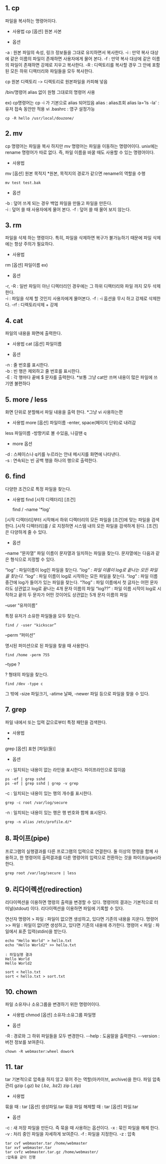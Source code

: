 ## 1. cp
파일을 복사하는 명령어이다.

- 사용법
cp [옵션] 원본 사본

- 옵션

-a : 원본 파일의 속성, 링크 정보들을 그대로 유지하면서 복사한다.
-i : 만약 복사 대상에 같은 이름의 파일이 존재하면 사용자에게 물어 본다.
-f : 만약 복사 대상에 같은 이름의 파일이 존재하면 강제로 지우고 복사한다.
-R : 디렉토리를 복사할 경우 그 안에 포함된 모든 하위 디렉터리와 파일들을 모두 복사한다.

cp 원본 디렉토리  -> 디렉토리로 원본파일을 카피해 넣음

/bin/명령어 alias 없이 원형 그대로의 명령어 사용

ex) cp명령어는 cp -i 가 기본으로 alias 되어있음
alias    : alias조회
alias la='ls -la'   : 유저 접속 동안만 적용
vi .bashrc    : 영구 설정가능

	cp -R hello /usr/local/douzone/


## 2. mv
cp 명령어는  파일을 복사 하지만 mv 명령어는 파일을 이동하는 명령어이다.
unix에는 rename 명령어가 따로 없다. 즉, 파일 이름을 바꿀 때도 사용할 수 있는 명령어이다.

- 사용법
 
mv [옵션] 원본 목적지
*원본, 목적지의 경로가 같으면 rename의 역할을 수행 

	mv test test.bak

- 옵션

-b : 덮어 쓰게 되는 경우 백업 파일을 만들고 파일을 만든다.  
-i : 덮어 쓸 때 사용자에게 물어 본다.
-f : 덮어 쓸 때 물어 보지 않는다.


## 3. rm
파일을 삭제 하는 명령이다.
특히, 파일을 삭제하면 복구가 불가능하기 때문에 파일 삭제에는 항상 주의가 필요하다.

- 사용법

rm [옵션] 파일이름 ex) 

- 옵션

-r, -R : 일반 파일이 아닌 디렉터리인 경우에는 그 하위 디렉터리와 파일 까지 모두 삭제 한다.  
-i : 파일을 삭제 할 것인지 사용자에게 물어본다.
-f : -i 옵션을 무시 하고 강제로 삭제한다.
-rf : 디렉토리삭제 + 강제

## 4. cat
파일의 내용을 화면에 출력한다.

- 사용법
cat [옵션] 파일이름

- 옵션

-n : 줄 번호를 표시한다.  
-b : 빈 행은 제외하고 줄 번호를 표시한다.  
-E : 각 행마다 끝에 $ 문자를 출력한다.
*보통 그냥 cat만 쓰며 내용이 많은 파일에 쓰기엔 불편하다

## 5. more / less 
화면 단위로 분할해서 파일 내용을 출력 한다.
*그냥 vi 사용하는편

- 사용법
more [옵션] 파일이름
-enter, space(페이지 단위)로 내려감

less 파일이름
-방향키로 볼 수있음, 나갈땐 q 

- more 옵션

-d : 스페이스나 q키를 누르라는 안내 메시지를 화면에 나타낸다.  
-s : 연속되는 빈 공백 행을 하나의 행으로 출력한다.


## 6. find
다양한 조건으로 특정 파일을 찾는다.

- 사용법
find [시작 디렉터리] [조건]
	
	find / -name '*log'
	
[시작 디렉터리]부터 시작해서 하위 디렉터리의 모든 파일을 [조건]에 맞는 파일을 검색한다.
[시작 디렉터리]를 / 로 지정하면 시스템 내의 모든 파일을 검색하게 된다.
[조건]은 다양하게 줄 수 있다.

- 옵션 

–name “문자열”
파일 이름이 문자열과 일치하는 파일을 찾는다. 문자열에는 다음과 같은 형식으로 지정할 수 있다.

“log” : 파일이름이 log인 파일을 찾는다.
“*log” : 파일 이름이 log로 끝나는 모든 파일을 찾는다.
“log*” : 파일 이름이 log로 시작하는 모든 파일을 찾는다.
“*log*” : 파일 이름 중간에 log가 들어가 있는 파일을 찾는다.
“?log” : 파일 이름에서 첫 글자는 어떤 문자라도 상관없고 log로 끝나는 4개 문자 이름의 파일
“log??” : 파일 이름 시작이 log로 시작하고 끝의 두 문자가 어떤 것이어도 상관없는 5개 문자 이름의 파일

–user “유저이름”

특정 유저가 소유한 파일들을 모두 찾는다.
	
	find / -user "kickscar”
		
–perm “퍼미션”

명시된 퍼미션으로 된 파일을 찾을 때 사용한다.
	
	find /home -perm 755
	
–type ?

? 형태의 파일을 찾는다.
	
	find /dev -type c
	
그 밖에  -size 파일크기, -atime 날짜, -newer 파일 등으로 파일을 찾을 수 있다.


## 7. grep
파일 내에서 또는 입력 값으로부터 특정 패턴을 검색한다.

- 사용법
- 
grep [옵션] 표현  [파일(들)]

- 옵션

-v : 일치되는 내용이 없는 라인을 표시한다.
파이프라인으로 많이씀

	ps -ef | grep sshd
	ps -ef | grep sshd | grep -v grep

-c : 일치되는 내용이 있는 행의 개수를 표시한다.
	
	grep -c root /var/log/secure

-n : 일치되는 내용이 있는 행은 행 번호와 함께 표시된다.
	
	grep -n alias /etc/profile.d/*
	
## 8. 파이프(pipe)
프로그램의 실행결과를 다른 프로그램의 입력으로 연결한다. 둘 이상의 명령을 함께 사용하고, 한 명령어의 출력결과를 다른 명령어의 입력으로 전환하는 것을 파이프(pipe)라 한다.


	grep root /var/log/secure | less


## 9. 리다이렉션(redirection)
리다이렉션을 이용하면 명령의 출력을 변경할 수 있다. 명령어의 결과는 기본적으로 터미널(stdout) 이다. 리다이렉션을 이용하면 파일에 기록할 수 있다.

연산자
명령어 > 파일 : 파일이 없으면 생성하고, 있다면 기존의 내용을 지운다. 
명령어 >> 파일 : 파일이 없다면 생성하고, 있다면 기존의 내용에 추가한다.
명령어 < 파일 : 파일에서 표준 입력(stdin)을 받는다.

	echo "Hello World" > hello.txt
	echo "Hello World2" >> hello.txt     
	
	: 파일실행 결과  
	Hello World
	Hello World2

	sort < hello.txt
	sort < hello.txt > sort.txt


## 10. chown
파일 소유자나 소유그룹을 변경하기 위한 명령어이다.

- 사용법
chmod [옵션] 소유자:소유그룹 파일명

- 옵션

-R : 경로와 그 하위 파일들을 모두 변경한다.
--help : 도움말을 출력한다.
--version : 버전 정보를 보여준다.


	chown -R webmaster:wheel dowork


## 11. tar
tar 기본적으로 압축을 하지 않고 묶어 주는 역할(아카이브, archive)을 한다.
파일 압축 관리
gzip (.gz)
bz   (.bz, .bz2)
zip   (.zip)

- 사용법

묶을 때 :  tar [옵션] 생성파일.tar 묶을 파일
해제할 때 : tar [옵션] 파일.tar 

- 옵션

-c : 새 저장 파일을 만든다. 즉 묶을 때 사용하는 옵션이다.
-x : 묶인 파일을 해제 한다. 
-v : 처리 중인 파일을 자세하게 보여준다. 
-f : 파일을 지정한다.
-z : 압축


	tar cvf webmaster.tar /home/webmaster
	tar xvf webmaster.tar
	tar cvfz webmaster.tar.gz /home/webmaster/    
	:압축을 같이 진행
